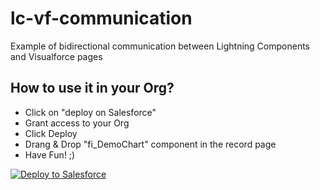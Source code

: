 # lc-vf-communication
Example of bidirectional communication between Lightning Components and Visualforce pages

## How to use it in your Org?
- Click on "deploy on Salesforce"
- Grant access to your Org
- Click Deploy
- Drang & Drop "fi_DemoChart" component in the record page
- Have Fun! ;)

<a href="https://githubsfdeploy.herokuapp.com?owner=firo&repo=lwc-demo-chart-components&ref=master">
  <img alt="Deploy to Salesforce"
       src="https://raw.githubusercontent.com/afawcett/githubsfdeploy/master/deploy.png">
</a>
